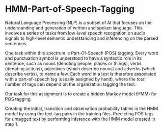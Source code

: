# HMM-Part-of-Speech-Tagging

Natural Language Processing (NLP) is a subset of AI that focuses on the understanding and generation of written and spoken language. This involves a series of tasks from low-level speech recognition on audio signals to high-level semantic understanding and inferencing on the parsed sentences.

One task within this spectrum is Part-Of-Speech (POS) tagging. Every word and punctuation symbol is understood to have a syntactic role in its sentence, such as nouns (denoting people, places or things), verbs (denoting actions), adjectives (which describe nouns) and adverbs (which describe verbs), to name a few. Each word in a text is therefore associated with a part-of-speech tag (usually assigned by hand), where the total number of tags can depend on the organization tagging the text.

Our task for this assignment is to create a hidden Markov model (HMM) for POS tagging.

Creating the initial, transition and observation probability tables in the HMM model by using the text-tag pairs in the training files.
Predicting POS tags for untagged text by performing inference with the HMM model created in step 1. 

